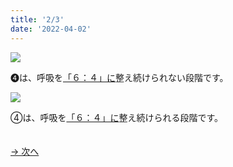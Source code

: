 ```yaml
---
title: '2/3'
date: '2022-04-02'
---
```

![](/images/04_1.jpg)

➍は、呼吸を[「６：４」に]()整え続けられない段階です。   

![](/images/04_2.jpg)

④は、呼吸を[「６：４」に]()整え続けられる段階です。

　  
[ → 次へ ](/posts/4-3)
